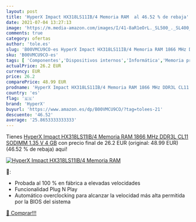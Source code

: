 ```yaml
---
layout: post
title: 'HyperX Impact HX318LS11IB/4 Memoria RAM  al 46.52 % de rebaja'
date: 2021-07-04 13:27:13
image: 'https://m.media-amazon.com/images/I/41-8aR1eOrL._SL500_._SL400_.jpg'
comments: true
category: ofertas
author: 'tole.es'
slug: 'B00VMCU9CO-es HyperX Impact HX318LS11IB/4 Memoria RAM 1866 MHz DDR3L...'
sku: 'B00VMCU9CO-es'
tags: [ 'Componentes','Dispositivos internos','Informática','Memoria principal','hyperx','ram', ]
actualPrice: 26.2 EUR
currency: EUR
price: 26.2
comparePrice: 48.99 EUR
prodname: 'HyperX Impact HX318LS11IB/4 Memoria RAM 1866 MHz DDR3L CL11 SODIMM 1.35 V  4 GB'
country: 'es'
flag: '🇪🇸'
brand: 'HyperX'
buyurl: 'https://www.amazon.es/dp/B00VMCU9CO/?tag=tolees-21'
descuento: '46.52'
average: '25.8653333333333'
---
```


Tienes [HyperX Impact HX318LS11IB/4 Memoria RAM 1866 MHz DDR3L CL11 SODIMM 1.35 V  4 GB](https://www.amazon.es/dp/B00VMCU9CO/?tag=tolees-21) con precio final de  26.2 EUR (original: 48.99 EUR) (46.52 %  de rebaja) aqui!

[![HyperX Impact HX318LS11IB/4 Memoria RAM ](https://m.media-amazon.com/images/I/41-8aR1eOrL._SL500_._SL400_.jpg)](https://www.amazon.es/dp/B00VMCU9CO/?tag=tolees-21)

🔎:

- Probada al 100 % en fábrica a elevadas velocidades
- Funcionalidad Plug N Play
- Automático overclocking para alcanzar la velocidad más alta permitida por la BIOS del sistema

[🛒 Comprar!!!](https://www.amazon.es/dp/B00VMCU9CO/?tag=tolees-21)
